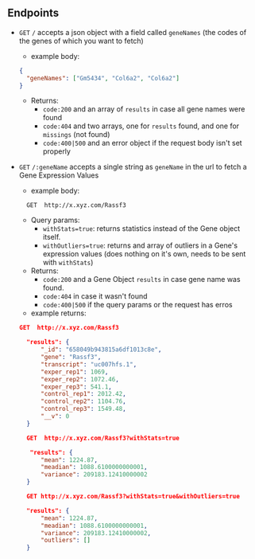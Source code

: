 ## Endpoints

- `GET` `/` accepts a json object with a field called `geneNames` (the codes of the genes of which you want to fetch)
  - example body:
  ```json
  {
    "geneNames": ["Gm5434", "Col6a2", "Col6a2"]
  }
  ```
  - Returns:
    - `code:200` and an array of `results` in case all gene names were found
    - `code:404` and two arrays, one for `results` found, and one for `missings` (not found)
    - `code:400|500` and an error object if the request body isn't set properly
- `GET` `/:geneName` accepts a single string as `geneName` in the url to fetch a Gene Expression Values

  - example body:

  ```string
    GET  http://x.xyz.com/Rassf3
  ```

  - Query params:
    - `withStats=true`: returns statistics instead of the Gene object itself.
    - `withOutliers=true`: returns and array of outliers in a Gene's expression values (does nothing on it's own, needs to be sent with
      `withStats`)
  - Returns:
    - `code:200` and a Gene Object `results` in case gene name was found.
    - `code:404` in case it wasn't found
    - `code:400|500` if the query params or the request has erros
  - example returns:

  ```json
  GET  http://x.xyz.com/Rassf3

    "results": {
        "_id": "658049b943815a6df1013c8e",
        "gene": "Rassf3",
        "transcript": "uc007hfs.1",
        "exper_rep1": 1069,
        "exper_rep2": 1072.46,
        "exper_rep3": 541.1,
        "control_rep1": 2012.42,
        "control_rep2": 1104.76,
        "control_rep3": 1549.48,
        "__v": 0
    }

    GET  http://x.xyz.com/Rassf3?withStats=true

     "results": {
        "mean": 1224.87,
        "meadian": 1088.6100000000001,
        "variance": 209183.12410000002
    }

    GET http://x.xyz.com/Rassf3?withStats=true&withOutliers=true

    "results": {
        "mean": 1224.87,
        "meadian": 1088.6100000000001,
        "variance": 209183.12410000002,
        "outliers": []
    }

  ```
